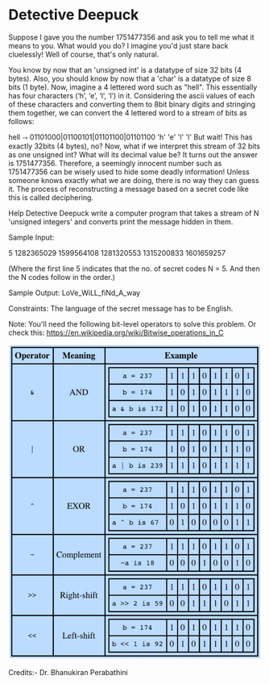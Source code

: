 # Detective Deepuck

Suppose I gave you the number 1751477356 and ask you to tell me what it means to you. What would you do? I imagine you'd just stare back cluelessly! Well of course, that's only natural.

You know by now that an 'unsigned int' is a datatype of size 32 bits (4 bytes). Also, you should know by now that a 'char' is a datatype of size 8 bits (1 byte). Now, imagine a 4 lettered word such as "hell". This essentially has four characters (‘h’, ‘e’, ‘l’, ‘l’) in it. Considering the ascii values of each of these characters and converting them to 8bit binary digits and stringing them together, we can convert the 4 lettered word to a stream of bits as follows:

hell ⤑ 01101000|01100101|01101100|01101100
                  'h'                 'e'              'l'          'l'
But wait! This has exactly 32bits (4 bytes), no? Now, what if we interpret this stream of 32 bits as one unsigned int? What will its decimal value be? It turns out the answer is 1751477356. Therefore, a seemingly innocent number such as 1751477356 can be wisely used to hide some deadly information! Unless someone knows exactly what we are doing, there is no way they can guess it. The process of reconstructing a message based on a secret code like this is called deciphering. 

 

Help Detective Deepuck write a computer program that takes a stream of N 'unsigned integers' and converts print the message hidden in them.


Sample Input:

5
1282365029
1599564108
1281320553
1315200833
1601659257

 

(Where the first line 5 indicates that the no. of secret codes N = 5. And then the N codes follow in the order.)

 

Sample Output:
LoVe_WiLL_fiNd_A_way

 

Constraints:
The language of the secret message has to be English.

 

 

Note: You'll need the following bit-level operators to solve this problem. Or check this: https://en.wikipedia.org/wiki/Bitwise_operations_in_C

<img src="image.jpg"
     alt="Markdown Monster icon" />

Credits:- Dr. Bhanukiran Perabathini
